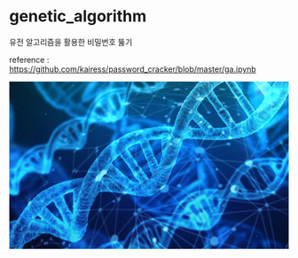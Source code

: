 # genetic_algorithm
유전 알고리즘을 활용한 비밀번호 뚫기

reference : https://github.com/kairess/password_cracker/blob/master/ga.ipynb

![genetic](./genetic.jpg)
